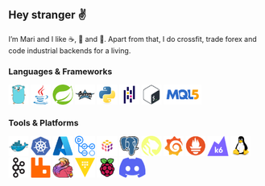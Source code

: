 ## Hey stranger :v:

I’m Mari and I like :coffee:, :pretzel: and :bacon:.
Apart from that, I do crossfit, trade forex and code industrial backends for a living.

### Languages & Frameworks

<a href="https://golang.org/" title="Go"><img src="icons/go.png" alt="Go" height="40"/></a>
<a href="https://java.com/" title="Java"><img src="icons/java.png" alt="Java" height="40"/></a>
<a href="https://spring.io/" title="Spring"><img src="icons/spring.png" alt="Spring" height="40"/></a>
<a href="https://groovy-lang.org/" title="Groovy"><img src="icons/groovy.png" alt="Groovy" height="40"/></a>
<a href="https://python.org/" title="Python"><img src="icons/python.png" alt="Python" height="40"/></a>
<a href="https://pandas.pydata.org/" title="Pandas"><img src="icons/pandas.png" alt="Pandas" height="40"/></a>
<a href="https://gnu.org/software/bash/" title="Bash"><img src="icons/bash.png" alt="Bash" height="40"/></a>
<a href="https://mql5.com/en/docs/" title="MQL5"><img src="icons/mql5.png" alt="MQL5" height="40"/></a>

### Tools & Platforms

<a href="https://docker.com/" title="Docker"><img src="icons/docker.png" alt="Docker" height="40"/></a>
<a href="https://kubernetes.io/" title="Kubernetes"><img src="icons/kubernetes.png" alt="Kubernetes" height="40"/></a>
<a href="https://azure.microsoft.com/" title="Azure"><img src="icons/azure.png" alt="Azure" height="40"/></a>
<a href="https://docs.github.com/en/actions" title="GithubActions"><img src="icons/github_actions.png" alt="GithubActions" height="40"/></a>
<a href="https://pulumi.com/" title="Pulumi"><img src="icons/pulumi.png" alt="Pulumi" height="40"/></a>
<a href="https://postgresql.org/" title="PostgreSQL"><img src="icons/postgres.png" alt="PostgreSQL" height="40"/></a>
<a href="https://timescale.com/" title="TimescaleDB"><img src="icons/timescale_db.png" alt="TimescaleDB" height="40"/></a>
<a href="https://grafana.com/" title="Grafana"><img src="icons/grafana.png" alt="Grafana" height="40"/></a>
<a href="https://prometheus.io/" title="Prometheus"><img src="icons/prometheus.png" alt="Prometheus" height="40"/></a>
<a href="https://k6.io/" title="k6"><img src="icons/k6.png" alt="k6" height="40"/></a>
<a href="https://linux.org/" title="Linux"><img src="icons/linux.png" alt="Linux" height="40"/></a>
<a href="https://kafka.apache.org/" title="Kafka"><img src="icons/kafka.png" alt="Kafka" height="40"/></a>
<a href="https://rabbitmq.com/" title="RabbitMQ"><img src="icons/rabbitmq.png" alt="RabbitMQ" height="40"/></a>
<a href="https://flink.apache.org/" title="Flink"><img src="icons/flink.png" alt="Flink" height="40"/></a>
<a href="https://www.vaultproject.io/" title="Vault"><img src="icons/vault.png" alt="Vault" height="40"/></a>
<a href="https://raspberrypi.com/" title="RaspberryPi"><img src="icons/raspberry_pi.png" alt="RaspberryPi" height="40"/></a>
<a href="https://discord.com/" title="Discord"><img src="icons/discord.png" alt="Discord" height="40"/></a>
